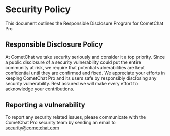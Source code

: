 # Security Policy

This document outlines the Responsible Disclosure Program for CometChat Pro

## Responsible Disclosure Policy

At CometChat we take security seriously and consider it a top priority. Since a
public disclosure of a security vulnerability could put the entire
community at risk, we require that potential vulnerabilities are kept
confidential until they are confirmed and fixed. We appreciate your efforts in
keeping CometChat Pro and its users safe by responsibly disclosing any security
vulnerability. Rest assured we will make every effort to acknowledge your
contributions.



## Reporting a vulnerability

To report any security related issues, please communicate with the CometChat Pro security team by sending an email to security@cometchat.com



